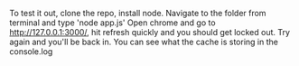 To test it out, clone the repo, install node. Navigate to the folder from terminal and type 'node app.js' Open chrome and go to http://127.0.0.1:3000/, hit refresh quickly and you should get locked out. Try again and you'll be back in. You can see what the cache is storing in the console.log
